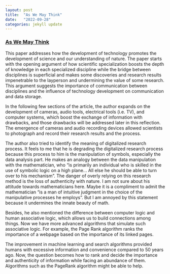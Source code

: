 ```yaml
---
layout: post
title:  "As We May Think"
date:   "2022-09-28"
categories: jekyll update
---
```

### [As We May Think](https://www.theatlantic.com/magazine/archive/1945/07/as-we-may-think/303881/) ###

This paper addresses how the development of technology promotes the development of science and our understanding of nature. The paper starts with the opening argument of how scientific specialization boosts the depth of knowledge in each specialized discipline while the bridge between disciplines is superficial and makes some discoveries and research results impenetrable to the layperson and undermining the value of some research. This argument suggests the importance of communication between disciplines and the influence of technology development on communication and data storage.  

In the following few sections of the article, the author expands on the development of cameras, audio tools, electrical tools (i.e. TV), and computer systems, which boost the exchange of information with drawbacks, and those drawbacks will be addressed later in this reflection. The emergence of cameras and audio recording devices allowed scientists to photograph and record their research results and the process.   

The author also tried to identify the meaning of digitalized research process. It feels to me that he is degrading the digitalized research process because this process to him is the manipulation of symbols, especially the data analysis part. He makes an analogy between the data manipulation with the mathematician, who “is primarily an individual who is skilled in the use of symbolic logic on a high plane... All else he should be able to turn over to his mechanism”. The danger of overly relying on this research method is the loss of authenticity with nature. I am not sure about his attitude towards mathematicians here. Maybe it is a compliment to admit the mathematician “is a man of intuitive judgment in the choice of the manipulative processes he employs”. But I am annoyed by this statement because it undermines the innate beauty of math.   

Besides, he also mentioned the difference between computer logic and human associative logic, which allows us to build connections among things. Now we have more advanced algorithms that simulate such associative logic. For example, the Page Rank algorithm ranks the importance of a webpage based on the importance of its linked pages.   

The improvement in machine learning and search algorithms provided humans with excessive information and convenience compared to 50 years ago. Now, the question becomes how to rank and decide the importance and authenticity of information while facing an abundance of them. Algorithms such as the PageRank algorithm might be able to help.   